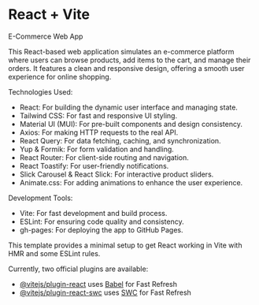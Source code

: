 # React + Vite

E-Commerce Web App

This React-based web application simulates an e-commerce platform where users can browse products, add items to the cart, and manage their orders. It features a clean and responsive design, offering a smooth user experience for online shopping.

Technologies Used:

* React: For building the dynamic user interface and managing state.
* Tailwind CSS: For fast and responsive UI styling.
* Material UI (MUI): For pre-built components and design consistency.
* Axios: For making HTTP requests to the real API.
* React Query: For data fetching, caching, and synchronization.
* Yup & Formik: For form validation and handling.
* React Router: For client-side routing and navigation.
* React Toastify: For user-friendly notifications.
* Slick Carousel & React Slick: For interactive product sliders.
* Animate.css: For adding animations to enhance the user experience.


Development Tools:

* Vite: For fast development and build process.
* ESLint: For ensuring code quality and consistency.
* gh-pages: For deploying the app to GitHub Pages.



This template provides a minimal setup to get React working in Vite with HMR and some ESLint rules.

Currently, two official plugins are available:

- [@vitejs/plugin-react](https://github.com/vitejs/vite-plugin-react/blob/main/packages/plugin-react/README.md) uses [Babel](https://babeljs.io/) for Fast Refresh
- [@vitejs/plugin-react-swc](https://github.com/vitejs/vite-plugin-react-swc) uses [SWC](https://swc.rs/) for Fast Refresh
